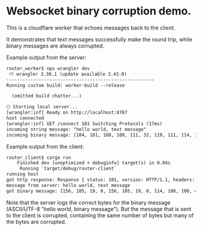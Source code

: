 # Websocket binary corruption demo.

This is a cloudflare worker that echoes messages back to the client.

It demonstrates that text messages successfully make the round trip, while binary messages are always corrupted.

Example output from the server:
```txt
router_worker$ npx wrangler dev
 ⛅️ wrangler 3.30.1 (update available 3.43.0)
-------------------------------------------------------
Running custom build: worker-build --release

  (omitted build chatter...)

⎔ Starting local server...
[wrangler:inf] Ready on http://localhost:8787
host connected
[wrangler:inf] GET /connect 101 Switching Protocols (17ms)
incoming string message: "hello world, text message"
incoming binary message: [104, 101, 108, 108, 111, 32, 119, 111, 114, 108, 100, 44, 32, 98, 105, 110, 97, 114, 121, 32, 109, 101, 115, 115, 97, 103, 101]
```

Example output from the client:
```txt
router_client$ cargo run
    Finished dev [unoptimized + debuginfo] target(s) in 0.04s
     Running `target/debug/router-client`
running host
got http response: Response { status: 101, version: HTTP/1.1, headers: {"connection": "Upgrade", "upgrade": "websocket", "sec-websocket-accept": "jw1F/ZzFVA+DK0HuQrzzIRS3Puc="}, body: None }
message from server: hello world, text message
got binary message: [156, 105, 19, 0, 156, 105, 19, 0, 114, 108, 100, 44, 32, 98, 105, 110, 97, 114, 121, 32, 109, 101, 115, 115, 32, 0, 0]
```

Note that the server logs the correct bytes for the binary message (ASCII/UTF-8 "hello world, binary message").
But the message that is sent to the client is corrupted, containing the same number of bytes but many of the bytes are corrupted.
